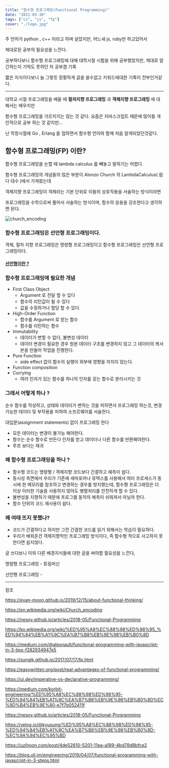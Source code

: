 ```yaml
---
title: "함수형 프로그래밍(Functional Programming)"
date: "2021-03-30"
tags: ["cs", "js", "fp"]
cover: "./logo.jpg"
---
```


주 언어가 python , c++ 이라고 하며 살았지만, 어느새 js, ruby만 하고있어서

제대로된 공부의 필요성을 느낀다.

공부하다보니 함수형 프로그래밍에 대해 대학시절 시험을 위해 공부했었지만, 제대로 알긴하는지 기억도 못하던 차 공부겸 기록

짧은 지식이다보니 늘 그렇듯 장황하게 글을 쓸수없고 키워드에대한 기록이 전부인거같다.

---

대학교 시절 프로그래밍을 배울 때 **절차지향 프로그래밍** 과 **객체지향 프로그래밍** 에 대해서는 배우지만

함수형 프로그래밍을 가르치지는 않는 것 같다. 요즘은 자바스크립트 때문에 많이들 개인적으로 공부 하는 것 같지만...

난 학창시절에 Go , Erlang 을 접하면서 함수형 언어와 함께 처음 알게되었던것같다.

## 함수형 프로그래밍(FP) 이란?

함수형 프로그래밍을 논할 때 lambda calculus 를 빼놓고 말하기는 어렵다.

함수형 프로그래밍의 개념들의 많은 부분이 Alonzo Church 의 LambdaCalculus( 람다 대수 )에서 가져왔는데

객체지향 프로그래밍이 객체라는 기본 단위로 이들의 상호작용을 서술하는 방식이라면

프로그래밍을 수학으로써 풀어서 서술하는 방식이며, 함수의 응용을 강조한다고 생각하면 된다.

![church_encoding](https://wikimedia.org/api/rest_v1/media/math/render/svg/4234d6babd69a13a183ee913a1efd0c3264da618)

### 함수형 프로그래밍은 선언형 프로그래밍이다.

객체, 절차 지향 프로그래밍은 명령형 프로그래밍이고 함수형 프로그래밍은 선언형 프로그래밍이다.

#### [선언형이란 ?](/11-cs)

### 함수형 프로그래밍에 필요한 개념

- First Class Object
  - Argument 로 전달 할 수 있다
  - 함수의 리턴값이 될 수 있다
  - 값을 수정하거나 할당 할 수 있다.
- High-Order Function
  - 함수를 Argument 로 받는 함수
  - 함수를 리턴하는 함수
- Immutability
  - 데이터가 변할 수 없다, 불변성 데이터
  - 데이터 변경이 필요한 경우 원본 데이터 구조를 변경하지 않고 그 데이터의 복사본을 만들어 작업을 진행한다.
- Pure Function
  - side effect 없이 함수의 실행이 외부에 영향을 끼치지 않는다.
- Function composition
- Currying
  - 여러 인자가 있는 함수를 하나의 인자를 갖는 함수로 분리시키는 것

### 그래서 어떻게 하나 ?

순수 함수를 작성하고, 상태와 데이터가 변하는 것을 피하면서 프로그래밍 하는것, 변경 가능한 데이터 및 부작용을 피하여 소프르웨어를 서술한다.

대입문(assignment statements) 없이 프로그래밍 한다

- 모든 데이터는 변경이 불가능 해야한다.
- 함수는 순수 함수로 만든다 인자를 받고 데이터나 다른 함수를 반환해야한다.
- 루프 보다는 재귀

### 왜 함수형 프로그래밍을 하나 ?

- 함수형 코드는 명령형 / 객체지향 코드보다 간결하고 예측이 쉽다.
- 동시성 측면에서 우리가 기존에 세마포어나 뮤텍스를 사용해서 여러 프로세스가 동시에 한 메모리를 참조하고 변경하는 경우를 방지했는데, 함수형 프로그래밍은 더 이상 이러한 기술을 사용하지 않아도 병렬처리를 안전하게 할 수 있다.
- 불변성을 지향하기 때문에 프로그램 동작의 예측이 쉬워져서 아닐까 한다.
- 함수 단위의 코드 재사용이 쉽다.

### 왜 여태 뜨지 못했나?

- 코드가 간결하다고 하지만 그런 간결한 코드를 읽기 위해서는 학습이 필요하다.
- 우리가 배워온건 객체지향적인 프로그래밍 방식이다, 즉 함수형 적으로 사고하지 못한다면 쉽지않다.


글 쓰다보니 이외 다른 배경지식들에 대한 글을 써야할 필요성을 느낀다,

명령형 프로그래밍 - 튜링머신

선언형 프로그래밍 -

---

참조

https://evan-moon.github.io/2019/12/15/about-functional-thinking/

https://en.wikipedia.org/wiki/Church_encoding

https://nesoy.github.io/articles/2018-05/Functional-Programming

https://ko.wikipedia.org/wiki/%ED%95%A8%EC%88%98%ED%98%95_%ED%94%84%EB%A1%9C%EA%B7%B8%EB%9E%98%EB%B0%8D

https://medium.com/@alexnault/functional-programming-with-javascript-in-3-tips-f282934947e5

https://sungjk.github.io/2017/07/17/fp.html

https://easywritten.org/post/real-advantages-of-functional-programming/

https://ui.dev/imperative-vs-declarative-programming/

https://medium.com/korbit-engineering/%ED%95%A8%EC%88%98%ED%98%95-%ED%94%84%EB%A1%9C%EA%B7%B8%EB%9E%98%EB%B0%8D%EC%9D%B4%EB%9E%80-e7f7b052411f

https://nesoy.github.io/articles/2018-05/Functional-Programming

https://velog.io/@kyusung/%ED%95%A8%EC%88%98%ED%98%95-%ED%94%84%EB%A1%9C%EA%B7%B8%EB%9E%98%EB%B0%8D-%EC%9A%94%EC%95%BD

https://uzihoon.com/post/4de52810-5201-11ea-a189-4bd78d8bfce2

https://blog.ull.im/engineering/2019/04/07/functional-programming-with-javascript-in-3-steps.html
